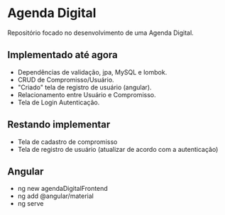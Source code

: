 # Agenda Digital
Repositório focado no desenvolvimento de uma Agenda Digital.

## Implementado até agora
- Dependências de validação, jpa, MySQL e lombok.
- CRUD de Compromisso/Usuário.
- "Criado" tela de registro de usuário (angular).
- Relacionamento entre Usuário e Compromisso.
- Tela de Login Autenticação.

## Restando implementar
- Tela de cadastro de compromisso
- Tela de registro de usuário (atualizar de acordo com a autenticação)

## Angular
- ng new agendaDigitalFrontend
- ng add @angular/material
- ng serve